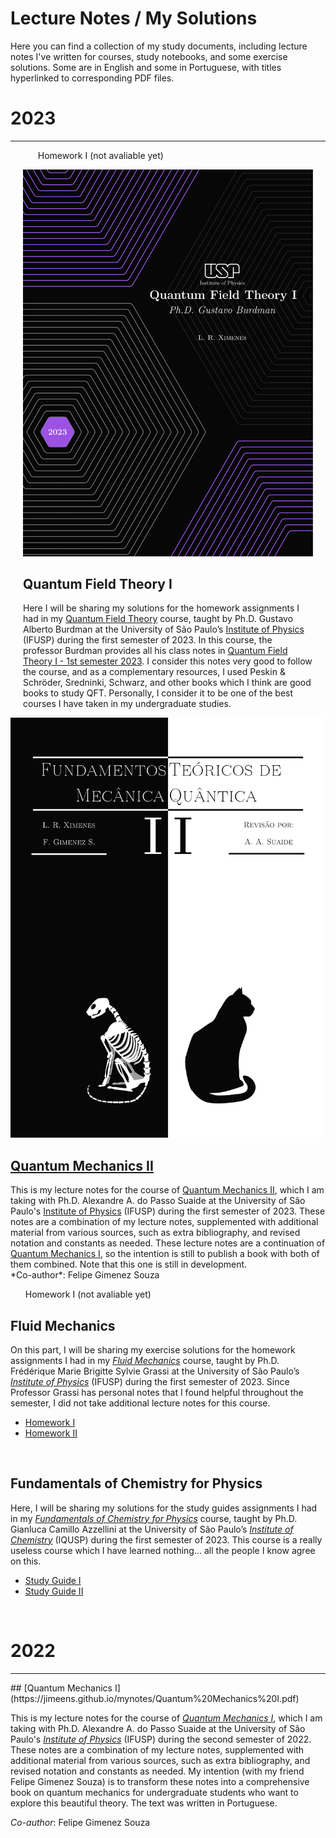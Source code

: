 # Lecture Notes / My Solutions

Here you can find a collection of my study documents, including lecture notes I've written for courses, study notebooks, and some exercise solutions. Some are in English and some in Portuguese, with titles hyperlinked to corresponding PDF files.

# 2023
<div>
  <hr>
</div>

<head>
  <link rel="stylesheet" href="{{ '/assets/css/cardstyle.css?v=' | append: site.github.build_revision | relative_url }}">
</head>
  
<div class="container">
  <div class="cta" style="padding: 0 20px 0 20px">
    <div style="color:#fff"> 
      <ul>
        <li><a>Homework I (not avaliable yet)</a></li>
      </ul> 
    </div>
    <img src="https://raw.githubusercontent.com/Jimeens/jimeens.github.io/main/images/Homework%201%20-%20cover%20page%20QTF%20I.png" alt="">
    <div class="text">
      <h2>Quantum Field Theory I</h2>
      <p>Here I will be sharing my solutions for the homework assignments I had in my <a href="https://uspdigital.usp.br/jupiterweb/obterDisciplina?sgldis=4305107">Quantum Field Theory</a> course, taught by Ph.D. Gustavo Alberto Burdman at the University of São Paulo’s <a href="https://portal.if.usp.br/">Institute of Physics</a> (IFUSP) during the first semester of 2023. In this course, the professor Burdman provides all his class notes in <a href="http://fma.if.usp.br/~burdman/QFT1/qft1index.html">Quantum Field Theory I - 1st semester 2023</a>. I consider this notes very good to follow the course, and as a complementary resources, I used Peskin & Schröder, Sredninki, Schwarz, and other books which I think are good books to study QFT. Personally, I consider it to be one of the best courses I have taken in my undergraduate studies.</p>
    </div>
  </div>
  <div class="cta">
    <img src="https://raw.githubusercontent.com/Jimeens/jimeens.github.io/main/images/Cover%20Page%20QM%20II.png" alt="">
    <div class="text">
      <h2><a href="https://jimeens.github.io/mynotes/Quantum%20Mechanics%20II.pdf">Quantum Mechanics II</a></h2>
      <p>This is my lecture notes for the course of <a href="https://uspdigital.usp.br/jupiterweb/obterDisciplina?sgldis=4302404">Quantum Mechanics II</a>, which I am taking with Ph.D. Alexandre A. do Passo Suaide at the University of São Paulo's <a href="https://portal.if.usp.br/">Institute of Physics</a> (IFUSP) during the first semester of 2023. These notes are a combination of my lecture notes, supplemented with additional material from various sources, such as extra bibliography, and revised notation and constants as needed. These lecture notes are a continuation of <a href="https://uspdigital.usp.br/jupiterweb/obterDisciplina?sgldis=4302403">Quantum Mechanics I</a>, so the intention is still to publish a book with both of them combined. Note that this one is still in development.
<br>
*Co-author*: Felipe Gimenez Souza</p>
    </div>
  </div>
  <div style="color:#fff"> 
    <ul>
      <li><a>Homework I (not avaliable yet)</a></li>
    </ul> 
  </div>
</div> 
<!-- Divisão -->
  
  
  
  
  



## Fluid Mechanics

On this part, I will be sharing my exercise solutions for the homework assignments I had in my [*Fluid Mechanics*](https://uspdigital.usp.br/jupiterweb/obterDisciplina?sgldis=4300324) course, taught by Ph.D. Frédérique Marie Brigitte Sylvie Grassi at the University of São Paulo’s [*Institute of Physics*](https://portal.if.usp.br/) (IFUSP) during the first semester of 2023. Since Professor Grassi has personal notes that I found helpful throughout the semester, I did not take additional lecture notes for this course.
<ul>
  <li><a href="https://jimeens.github.io/mynotes/Fluid%20Mechanics/Homework%201.pdf">Homework I</a></li>
  <li><a href="https://jimeens.github.io/mynotes/Fluid%20Mechanics/Homework%202.pdf">Homework II</a></li>
</ul>
<br>

## Fundamentals of Chemistry for Physics

Here, I will be sharing my solutions for the study guides assignments I had in my [*Fundamentals of Chemistry for Physics*](https://uspdigital.usp.br/jupiterweb/obterDisciplina?sgldis=QFL0606) course, taught by Ph.D. Gianluca Camillo Azzellini at the University of São Paulo’s [*Institute of Chemistry*](https://www.iq.usp.br/portaliqusp/) (IQUSP) during the first semester of 2023. This course is a really useless course which I have learned nothing... all the people I know agree on this.
<ul>
  <li><a href="https://jimeens.github.io/mynotes/Fundamentals%20of%20Chemistry/Study%20Guide%20I.pdf">Study Guide I</a></li>
  <li><a href="https://jimeens.github.io/mynotes/Fundamentals%20of%20Chemistry/Study%20Guide%20II.pdf">Study Guide II</a></li>
</ul>
<br>

# 2022
<div>
  <hr>
</div>
## [Quantum Mechanics I](https://jimeens.github.io/mynotes/Quantum%20Mechanics%20I.pdf)

This is my lecture notes for the course of [*Quantum Mechanics I*](https://uspdigital.usp.br/jupiterweb/obterDisciplina?sgldis=4302403), which I am taking with Ph.D. Alexandre A. do Passo Suaide at the University of São Paulo's [*Institute of Physics*](https://portal.if.usp.br/) (IFUSP) during the second semester of 2022. These notes are a combination of my lecture notes, supplemented with additional material from various sources, such as extra bibliography, and revised notation and constants as needed. My intention (with my friend Felipe Gimenez Souza) is to transform these notes into a comprehensive book on quantum mechanics for undergraduate students who want to explore this beautiful theory. The text was written in Portuguese.

*Co-author*: Felipe Gimenez Souza
<br>
